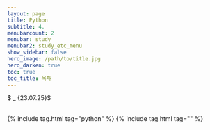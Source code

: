 ```yaml
---
layout: page
title: Python
subtitle: 4.
menubarcount: 2
menubar: study
menubar2: study_etc_menu
show_sidebar: false
hero_image: /path/to/title.jpg
hero_darken: true
toc: true
toc_title: 목차
---
```



$ _ {23.07.25}$<br/><br/>



{% include tag.html tag="python" %}  {% include tag.html tag="" %}